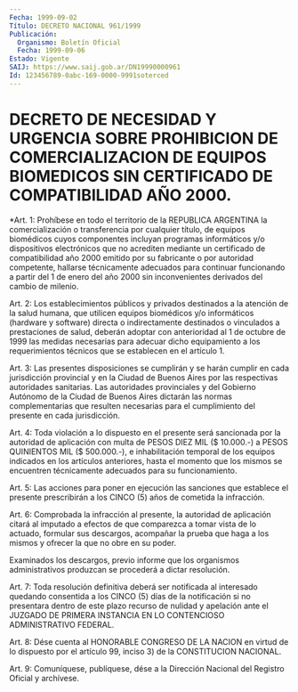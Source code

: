 ```yaml
---
Fecha: 1999-09-02
Título: DECRETO NACIONAL 961/1999
Publicación:
  Organismo: Boletín Oficial
  Fecha: 1999-09-06
Estado: Vigente
SAIJ: https://www.saij.gob.ar/DN19990000961
Id: 123456789-0abc-169-0000-9991soterced
---
```

# DECRETO DE NECESIDAD Y URGENCIA SOBRE PROHIBICION DE COMERCIALIZACION DE EQUIPOS BIOMEDICOS SIN CERTIFICADO DE COMPATIBILIDAD AÑO 2000.

<a id="1"></a>
*Art. 1: Prohíbese en  todo el territorio de la REPUBLICA ARGENTINA la comercialización o  transferencia por cualquier título, de equipos biomédicos cuyos componentes incluyan programas informáticos y/o dispositivos electrónicos que no acrediten mediante un certificado de compatibilidad año 2000 emitido por su fabricante o por autoridad competente, hallarse técnicamente adecuados para continuar funcionando a partir del 1 de enero del año 2000 sin inconvenientes derivados del cambio de milenio.

<a id="2"></a>
Art. 2: Los establecimientos públicos y privados destinados a la atención de la salud humana, que utilicen equipos biomédicos y/o informáticos (hardware y software) directa o indirectamente destinados o vinculados a prestaciones de salud, deberán adoptar con anterioridad al 1 de octubre de 1999 las medidas necesarias para adecuar dicho equipamiento a los requerimientos técnicos que se establecen en el artículo 1.

<a id="3"></a>
Art.  3: Las presentes disposiciones se  cumplirán  y  se  harán cumplir en cada jurisdicción  provincial y en la Ciudad de Buenos Aires por las respectivas autoridades sanitarias. Las autoridades provinciales y del Gobierno Autónomo de la Ciudad de Buenos Aires dictarán las normas complementarias que resulten necesarias para el cumplimiento del presente en cada jurisdicción.

<a id="4"></a>
Art. 4: Toda violación a lo dispuesto en el presente será sancionada por la autoridad de aplicación con multa de PESOS DIEZ MIL ($ 10.000.-) a PESOS QUINIENTOS MIL ($ 500.000.-), e inhabilitación temporal de los equipos indicados en los artículos anteriores, hasta el momento que los mismos se encuentren técnicamente adecuados para su funcionamiento.

<a id="5"></a>
Art. 5: Las acciones para poner en ejecución las sanciones que establece el presente prescribirán a los CINCO (5) años de cometida la infracción.

<a id="6"></a>
Art. 6: Comprobada la infracción al presente, la autoridad de aplicación citará al imputado a efectos de que comparezca a tomar vista de lo actuado, formular sus descargos, acompañar la prueba que haga a los mismos y ofrecer la que no obre en su poder.

Examinados los descargos, previo informe que los organismos administrativos produzcan se procederá a dictar resolución.

<a id="7"></a>
Art. 7: Toda resolución definitiva deberá ser notificada al interesado quedando consentida a los CINCO (5) días de la notificación si no presentara dentro de este plazo recurso de nulidad y apelación ante el JUZGADO DE PRIMERA INSTANCIA EN LO CONTENCIOSO ADMINISTRATIVO FEDERAL.

<a id="8"></a>
Art. 8: Dése cuenta al HONORABLE CONGRESO DE LA NACION en virtud de lo dispuesto por el artículo 99, inciso 3) de la CONSTITUCION NACIONAL.

<a id="9"></a>
Art. 9: Comuníquese, publíquese, dése a la Dirección Nacional del Registro Oficial y archívese.